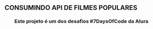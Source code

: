 <h2>CONSUMINDO API DE FILMES POPULARES</h2>

<div align="center">
    <h3>Este projeto é um dos desafios #7DaysOfCode da Alura</h3>
</div>